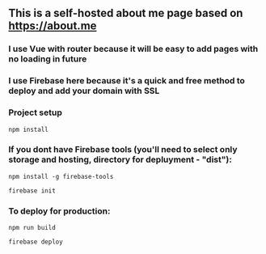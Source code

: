 ## This is a self-hosted about me page based on https://about.me
### I use Vue with router because it will be easy to add pages with no loading in future
### I use Firebase here because it's a quick and free method to deploy and add your domain with SSL

### Project setup
```
npm install
```
### If you dont have Firebase tools (you'll need to select only storage and hosting, directory for depluyment - "dist"):
```
npm install -g firebase-tools

firebase init

```

### To deploy for production:
```
npm run build

firebase deploy
```

